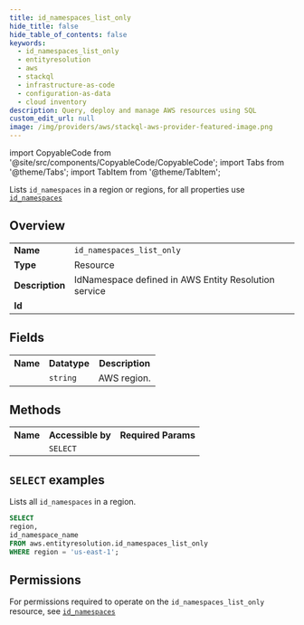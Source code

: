 ```yaml
---
title: id_namespaces_list_only
hide_title: false
hide_table_of_contents: false
keywords:
  - id_namespaces_list_only
  - entityresolution
  - aws
  - stackql
  - infrastructure-as-code
  - configuration-as-data
  - cloud inventory
description: Query, deploy and manage AWS resources using SQL
custom_edit_url: null
image: /img/providers/aws/stackql-aws-provider-featured-image.png
---
```


import CopyableCode from '@site/src/components/CopyableCode/CopyableCode';
import Tabs from '@theme/Tabs';
import TabItem from '@theme/TabItem';

Lists <code>id_namespaces</code> in a region or regions, for all properties use <a href="/providers/aws/serviceName/id_namespaces/"><code>id_namespaces</code></a>

## Overview
<table><tbody>
<tr><td><b>Name</b></td><td><code>id_namespaces_list_only</code></td></tr>
<tr><td><b>Type</b></td><td>Resource</td></tr>
<tr><td><b>Description</b></td><td>IdNamespace defined in AWS Entity Resolution service</td></tr>
<tr><td><b>Id</b></td><td><CopyableCode code="aws.entityresolution.id_namespaces_list_only" /></td></tr>
</tbody></table>

## Fields
<table><tbody><tr><th>Name</th><th>Datatype</th><th>Description</th></tr><tr><td><CopyableCode code="region" /></td><td><code>string</code></td><td>AWS region.</td></tr>
</tbody></table>

## Methods

<table><tbody>
  <tr>
    <th>Name</th>
    <th>Accessible by</th>
    <th>Required Params</th>
  </tr>
  <tr>
    <td><CopyableCode code="list_resources" /></td>
    <td><code>SELECT</code></td>
    <td><CopyableCode code="region" /></td>
  </tr>
</tbody></table>

## `SELECT` examples
Lists all <code>id_namespaces</code> in a region.
```sql
SELECT
region,
id_namespace_name
FROM aws.entityresolution.id_namespaces_list_only
WHERE region = 'us-east-1';
```


## Permissions

For permissions required to operate on the <code>id_namespaces_list_only</code> resource, see <a href="/providers/aws/entityresolution/id_namespaces/#permissions"><code>id_namespaces</code></a>

